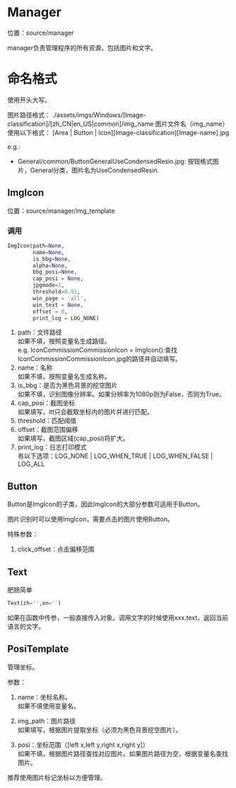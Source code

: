 # Manager

位置：source/manager

manager负责管理程序的所有资源，包括图片和文字。

# 命名格式

使用开头大写。

图片路径格式：
./assets/imgs/Windows/\[Image-classification\]/\[zh_CN|en_US|common\]/img_name
图片文件名（img_name）使用以下格式：
\[Area | Button | Icon\]\[Image-classification\]\[Image-name\].jpg

e.g.:

- General/common/ButtonGeneralUseCondensedResin.jpg: 按钮格式图片，General分类，图片名为UseCondensedResin.

## ImgIcon

位置：source/manager/img_template

### 调用

```python
ImgIcon(path=None,
        name=None,
        is_bbg=None,
        alpha=None,
        bbg_posi=None,
        cap_posi = None,
        jpgmode=2,
        threshold=0.91,
        win_page = 'all',
        win_text = None,
        offset = 0,
        print_log = LOG_NONE)
```

1. path：文件路径\
   如果不填，按照变量名生成路径。\
   e.g. IconCommissionCommissionIcon = ImgIcon():查找IconCommissionCommissionIcon.jpg的路径并自动填写。
2. name：名称\
   如果不填，按照变量名生成名称。
3. is_bbg：是否为黑色背景的挖空图片\
   如果不填，识别图像分辨率。如果分辨率为1080p则为False，否则为True。
4. cap_posi：截图坐标\
   如果填写，itt只会截取坐标内的图片并进行匹配。
5. threshold：匹配阈值
6. offset：截图范围偏移\
   如果填写，截图区域(cap_posi)将扩大。
7. print_log：日志打印模式\
   有以下选项：LOG_NONE | LOG_WHEN_TRUE | LOG_WHEN_FALSE | LOG_ALL

## Button

Button是ImgIcon的子类，因此ImgIcon的大部分参数可适用于Button。

图片识别时可以使用ImgIcon，需要点击的图片使用Button。

特殊参数：

1. click_offset：点击偏移范围

## Text

肥肠简单

```python
Text(zh='',en='')
```

如果在函数中传参，一般直接传入对象。调用文字的时候使用xxx.text，返回当前语言的文字。

## PosiTemplate

管理坐标。

参数：

1. name：坐标名称。\
   如果不填使用变量名。

2. img_path：图片路径\
   如果填写，根据图片提取坐标（必须为黑色背景挖空图片）。

3. posi：坐标范围（\[left x,left y,right x,right y\]）\
   如果不填，根据图片路径查找对应图片。如果图片路径为空，根据变量名查找图片。

推荐使用图片标记坐标以方便管理。

